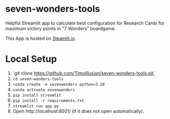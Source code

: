 # seven-wonders-tools

Helpful Streamlit app to calculate best configuration for Research Cards for maximum victory points in "7 Wonders" boardgame.

This App is hosted on [Steamlit.io](https://seven-wonders-tools-4kyrfc3pozzu9qghpa4kne.streamlit.app/).

# Local Setup

1. ´git clone https://github.com/TimoIllusion/seven-wonders-tools.git´
2. `cd seven-wonders-tools`
3. `conda create -n sevenwonders python=3.10`
4. `conda activate sevenwonders`
5. `pip install streamlit`
6. `pip install -r requirements.txt`
7. `streamlit run app.py`
8. Open http://localhost:8501/ (if it does not open automatically).

